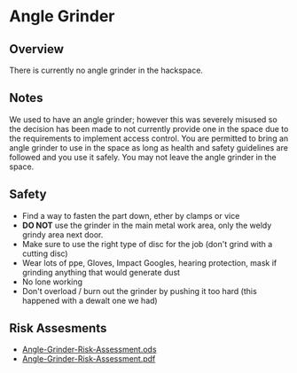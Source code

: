 # Angle Grinder

## Overview

There is currently no angle grinder in the hackspace. 

## Notes

We used to have an angle grinder; however this was severely misused so the decision has been made to not currently provide one in the space due to the requirements to implement access control.
You are permitted to bring an angle grinder to use in the space as long as health and safety guidelines are followed and you use it safely. You may not leave the angle grinder in the space.

## Safety

  * Find a way to fasten the part down, ether by clamps or vice
  * **DO NOT** use the grinder in the main metal work area, only the weldy grindy area next door.
  * Make sure to use the right type of disc for the job (don't grind with a cutting disc)
  * Wear lots of ppe, Gloves, Impact Googles, hearing protection, mask if grinding anything that would generate dust
  * No lone working
  * Don't overload / burn out the grinder by pushing it too hard (this happened with a dewalt one we had)

## Risk Assesments

  * [Angle-Grinder-Risk-Assessment.ods](./Risk_Assesments/Angle-Grinder-Risk-Assessment.ods)
  * [Angle-Grinder-Risk-Assessment.pdf](./Risk_Assesments/Angle-Grinder-Risk-Assessment.pdf)
